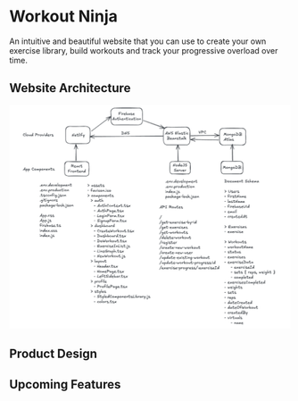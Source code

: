 # Workout Ninja

An intuitive and beautiful website that you can use to create your own exercise library, build workouts and track your progressive overload over time.

## Website Architecture

![Frontend, Server and DB Architecture](./workout-app-website/public/ArchitectureDiagram.png)

## Product Design

## Upcoming Features
